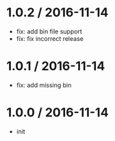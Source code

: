
1.0.2 / 2016-11-14
==================

  * fix: add bin file support
  * fix: fix incorrect release

1.0.1 / 2016-11-14
==================

  * fix: add missing bin

1.0.0 / 2016-11-14
=====================

  * init
